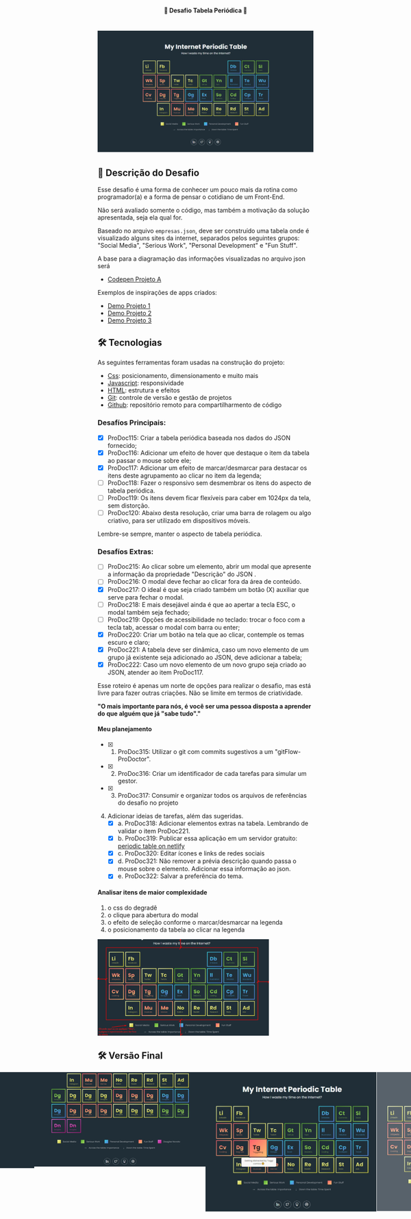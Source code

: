 <h4 align="center"> 
	🚧 Desafio Tabela Periódica 🚀
</h4> 

<h1 align="center">
    <img alt="periodictable" title="#PeriodicTable" src="/assets/tela-1.jpg" />
</h1>

## 🚀 Descrição do Desafio

Esse desafio é uma forma de conhecer um pouco mais da rotina como programador(a) e a forma de pensar o cotidiano de um Front-End. 

Não será avaliado somente o código, mas também a motivação da solução apresentada, seja ela qual for.

Baseado no arquivo `empresas.json`, deve ser construído uma tabela onde é visualizado alguns sites da internet, separados pelos seguintes grupos: "Social Media", "Serious Work", "Personal Development" e "Fun Stuff". 

A base para a diagramação das informações visualizadas no arquivo json será 
- [Codepen Projeto A](https://codepen.io/oliviale/pen/ZmvPPd)

Exemplos de inspirações de apps criados: 
- [Demo Projeto 1](https://drive.google.com/file/d/1ytAPwfjS1RTQeLs031-NV_DKB7ZsA7KL/view?usp=sharing) 
- [Demo Projeto 2](https://drive.google.com/file/d/1TAYMbZJ1Rt9MoEwWJyQfmkjndmxrLXze/view?usp=sharing)
- [Demo Projeto 3](https://drive.google.com/file/d/1Klq4GgfCZYygFGg8mBMZC_cO1VXo-eWn/view?usp=sharing)

## 🛠 Tecnologias

As seguintes ferramentas foram usadas na construção do projeto:

- [Css][css]: posicionamento, dimensionamento e muito mais
- [Javascript][javascript]: responsividade
- [HTML][html]: estrutura e efeitos 
- [Git][git]: controle de versão e gestão de projetos
- [Github][github]: repositório remoto para compartilharmento de código

### Desafíos Principais:

- [x] ProDoc115: Criar a tabela periódica baseada nos dados do JSON fornecido;
- [x] ProDoc116: Adicionar um efeito de hover que destaque o item da tabela ao passar o mouse sobre ele;
- [x] ProDoc117: Adicionar um efeito de marcar/desmarcar para destacar os itens deste agrupamento ao clicar no item da legenda;
- [ ] ProDoc118: Fazer o responsivo sem desmembrar os itens do aspecto de tabela periódica.
- [ ] ProDoc119: Os itens devem ficar flexíveis para caber em 1024px da tela, sem distorção. 
- [ ] ProDoc120: Abaixo desta resolução, criar uma barra de rolagem ou algo criativo, para ser utilizado em dispositivos móveis. 

Lembre-se sempre, manter o aspecto de tabela periódica.

### Desafíos Extras:

- [ ] ProDoc215: Ao clicar sobre um elemento, abrir um modal que apresente a informação da propriedade "Descrição" do JSON . 
- [ ] ProDoc216: O modal deve fechar ao clicar fora da área de conteúdo. 
- [x] ProDoc217: O ideal é que seja criado também um botão (X) auxiliar que serve para fechar o modal. 
- [ ] ProDoc218: E mais desejável ainda é que ao apertar a tecla ESC, o modal também seja fechado;
- [ ] ProDoc219: Opções de acessibilidade no teclado: trocar o foco com a tecla tab, acessar o modal com barra ou enter;
- [x] ProDoc220: Criar um botão na tela que ao clicar, contemple os temas escuro e claro;
- [x] ProDoc221: A tabela deve ser dinâmica, caso um novo elemento de um grupo já existente seja adicionado ao JSON, deve adicionar a tabela;
- [x] ProDoc222: Caso um novo elemento de um novo grupo seja criado ao JSON, atender ao item ProDoc117.

Esse roteiro é apenas um norte de opções para realizar o desafio, mas está livre para fazer outras criações. Não se limite em termos de criatividade. 

**"O mais importante para nós, é você ser uma pessoa disposta a aprender do que alguém que já "sabe tudo"."**

#### Meu planejamento

- [x] 1. ProDoc315: Utilizar o git com commits sugestivos a um "gitFlow-ProDoctor". 
- [x] 2. ProDoc316: Criar um identificador de cada tarefas para simular um gestor. 
- [x] 3. ProDoc317: Consumir e organizar todos os arquivos de referências do desafio no projeto </br>
4. Adicionar ideias de tarefas, além das sugeridas. 
    - [x] a.  ProDoc318: Adicionar elementos extras na tabela. Lembrando de validar o item ProDoc221. 
    - [x] b.  ProDoc319: Publicar essa aplicação em um servidor gratuito: [periodic table on netlify](https://musing-poitras-bf14e7.netlify.app/)
    - [x] c.  ProDoc320: Editar ícones e links de redes sociais 
    - [x] d.  ProDoc321: Não remover a prévia descrição quando passa o mouse sobre o elemento. Adicionar essa informação ao json. 
    - [x] e.  ProDoc322: Salvar a preferência do tema.

#### Analisar itens de maior complexidade 

1. o css do degradê 
2. o clique para abertura do modal
3. o efeito de seleção conforme o marcar/desmarcar na legenda
4. o posicionamento da tabela ao clicar na legenda 
<img alt="dificuldade" title="#dificuldade" src="/assets/dificuldade.jpeg" width="400px">

## 🛠 Versão Final

<p align="center" style="display: flex; align-items: flex-start; justify-content: center;">
  <img alt="periodictable" title="#PeriodicTable" src="/assets/tela-1.jpg" width="400px">
  <img alt="periodictable" title="#PeriodicTable" src="/assets/tela-4.jpg" width="400px"> 
  <img alt="periodictable" title="#PeriodicTable" src="/assets/tela-2.jpg" width="400px">
  <img alt="periodictable" title="#PeriodicTable" src="/assets/tela-3.jpg" width="400px"> 
</p>

[git]: https://git-scm.com/doc
[github]: https://docs.github.com/en
[css]: https://developer.mozilla.org/en-US/docs/Web/CSS 
[html]: https://developer.mozilla.org/en-US/docs/Web/HTML
[javascript]: https://developer.mozilla.org/en-US/docs/Web/JavaScript 